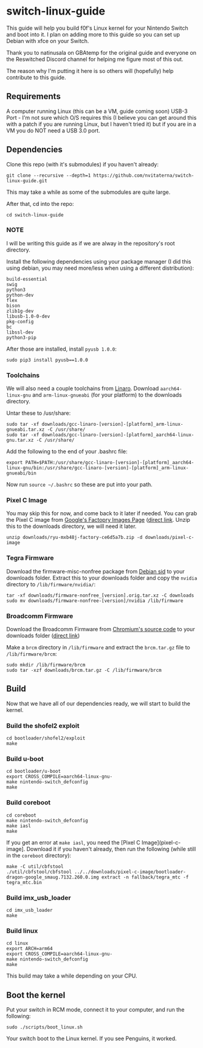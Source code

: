 # switch-linux-guide

This guide will help you build f0f's Linux kernel for your Nintendo Switch and boot into it. I plan on adding more to this guide so you can set up Debian with xfce on your Switch.

Thank you to natinusala on GBAtemp for the original guide and everyone on the Reswitched Discord channel for helping me figure most of this out.

The reason why I'm putting it here is so others will (hopefully) help contribute to this guide.

## Requirements
A computer running Linux (this can be a VM, guide coming soon)
USB-3 Port - I'm not sure which O/S requires this (I believe you can get around this with a patch if you are running Linux, but I haven't tried it) but if you are in a VM you do NOT need a USB 3.0 port.

## Dependencies

Clone this repo (with it's submodules) if you haven't already:
```
git clone --recursive --depth=1 https://github.com/nvitaterna/switch-linux-guide.git
```
This may take a while as some of the submodules are quite large.

After that, cd into the repo:
```
cd switch-linux-guide
```

### NOTE
I will be writing this guide as if we are alway in the repository's root directory.

Install the following dependencies using your package manager (I did this using debian, you may need more/less when using a different distribution):

```
build-essential
swig
python3
python-dev
flex
bison
zlib1g-dev
libusb-1.0-0-dev
pkg-config
bc
libssl-dev
python3-pip
```

After those are installed, install ``pyusb 1.0.0``:
```
sudo pip3 install pyusb==1.0.0
```

### Toolchains
We will also need a couple toolchains from [Linaro](https://releases.linaro.org/components/toolchain/binaries/latest-7). Download ``aarch64-linux-gnu`` and ``arm-linux-gnueabi`` (for your platform) to the downloads directory.

Untar these to /usr/share:
```
sudo tar -xf downloads/gcc-linaro-[version]-[platform]_arm-linux-gnueabi.tar.xz -C /usr/share/
sudo tar -xf downloads/gcc-linaro-[version]-[platform]_aarch64-linux-gnu.tar.xz -C /usr/share/
```

Add the following to the end of your .bashrc file:
```
export PATH=$PATH:/usr/share/gcc-linaro-[version]-[platform]_aarch64-linux-gnu/bin:/usr/share/gcc-linaro-[version]-[platform]_arm-linux-gnueabi/bin
```
Now run ``source ~/.bashrc`` so these are put into your path.

### Pixel C Image

You may skip this for now, and come back to it later if needed. You can grab the Pixel C image from [Google's Factopry Images Page](https://developers.google.com/android/images) ([direct link](https://dl.google.com/dl/android/aosp/ryu-mxb48j-factory-ce6d5a7b.zip).
Unzip this to the downloads directory, we will need it later.
```
unzip downloads/ryu-mxb48j-factory-ce6d5a7b.zip -d downloads/pixel-c-image
```

### Tegra Firmware
Download the firmware-misc-nonfree package from [Debian sid](https://packages.debian.org/sid/firmware-misc-nonfree) to your downloads folder. Extract this to your downloads folder and copy the ``nvidia`` directory to ``/lib/firmware/nvidia/``:

```
tar -xf downloads/firmware-nonfree_[version].orig.tar.xz -C downloads
sudo mv downloads/firmware-nonfree-[version]/nvidia /lib/firmware
```

### Broadcomm Firmware
Download the Broadcomm Firmware from [Chromium's source code](https://chromium.googlesource.com/chromiumos/third_party/linux-firmware/+/f151f016b4fe656399f199e28cabf8d658bcb52b/brcm) to your downloads folder ([direct link](https://chromium.googlesource.com/chromiumos/third_party/linux-firmware/+archive/f151f016b4fe656399f199e28cabf8d658bcb52b/brcm.tar.gz))

Make a ``brcm`` directory in ``/lib/firmware`` and extract the ``brcm.tar.gz`` file to ``/lib/firmware/brcm``:
```
sudo mkdir /lib/firmware/brcm
sudo tar -xzf downloads/brcm.tar.gz -C /lib/firmware/brcm
```

## Build
Now that we have all of our dependencies ready, we will start to build the kernel.

### Build the shofel2 exploit
```
cd bootloader/shofel2/exploit
make
```

### Build u-boot
```
cd bootloader/u-boot
export CROSS_COMPILE=aarch64-linux-gnu-
make nintendo-switch_defconfig
make
```

### Build coreboot
```
cd coreboot
make nintendo-switch_defconfig
make iasl
make
```

If you get an error at ``make iasl``, you need the [Pixel C Image](pixel-c-image]. Download it if you haven't already, then run the following (while still in the ``coreboot`` directory):

```
make -C util/cbfstool
./util/cbfstool/cbfstool ../../downloads/pixel-c-image/bootloader-dragon-google_smaug.7132.260.0.img extract -n fallback/tegra_mtc -f tegra_mtc.bin
```

### Build imx_usb_loader
```
cd imx_usb_loader
make
```

### Build linux
```
cd linux
export ARCH=arm64
export CROSS_COMPILE=aarch64-linux-gnu-
make nintendo-switch_defconfig
make
```

This build may take a while depending on your CPU.

## Boot the kernel
Put your switch in RCM mode, connect it to your computer, and run the following:
```
sudo ./scripts/boot_linux.sh
```
Your switch boot to the Linux kernel. If you see Penguins, it worked.
